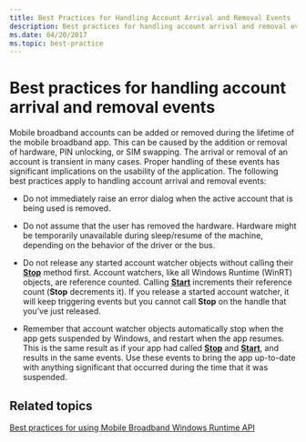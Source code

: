 ```yaml
---
title: Best Practices for Handling Account Arrival and Removal Events
description: Best practices for handling account arrival and removal events
ms.date: 04/20/2017
ms.topic: best-practice
---
```


# Best practices for handling account arrival and removal events


Mobile broadband accounts can be added or removed during the lifetime of the mobile broadband app. This can be caused by the addition or removal of hardware, PIN unlocking, or SIM swapping. The arrival or removal of an account is transient in many cases. Proper handling of these events has significant implications on the usability of the application. The following best practices apply to handling account arrival and removal events:

-   Do not immediately raise an error dialog when the active account that is being used is removed.

-   Do not assume that the user has removed the hardware. Hardware might be temporarily unavailable during sleep/resume of the machine, depending on the behavior of the driver or the bus.

-   Do not release any started account watcher objects without calling their [**Stop**](/uwp/api/Windows.Networking.NetworkOperators.MobileBroadbandAccountWatcher#Windows_Networking_NetworkOperators_MobileBroadbandAccountWatcher_Stop) method first. Account watchers, like all Windows Runtime (WinRT) objects, are reference counted. Calling [**Start**](/uwp/api/Windows.Networking.NetworkOperators.MobileBroadbandAccountWatcher#Windows_Networking_NetworkOperators_MobileBroadbandAccountWatcher_Start) increments their reference count (**Stop** decrements it). If you release a started account watcher, it will keep triggering events but you cannot call **Stop** on the handle that you’ve just released.

-   Remember that account watcher objects automatically stop when the app gets suspended by Windows, and restart when the app resumes. This is the same result as if your app had called [**Stop**](/uwp/api/Windows.Networking.NetworkOperators.MobileBroadbandAccountWatcher#Windows_Networking_NetworkOperators_MobileBroadbandAccountWatcher_Stop) and [**Start**](/uwp/api/Windows.Networking.NetworkOperators.MobileBroadbandAccountWatcher#Windows_Networking_NetworkOperators_MobileBroadbandAccountWatcher_Start), and results in the same events. Use these events to bring the app up-to-date with anything significant that occurred during the time that it was suspended.

## Related topics


[Best practices for using Mobile Broadband Windows Runtime API](best-practices-for-handling-account-arrival-and-removal-events.md)

 

